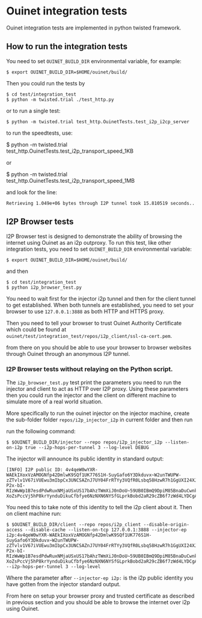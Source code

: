 # Ouinet integration tests

Ouinet integration tests are implemented in python twisted framework.


## How to run the integration tests

You need to set `OUINET_BUILD_DIR` environmental variable, for example:

```
$ export OUINET_BUILD_DIR=$HOME/ouinet/build/
```

Then you could run the tests by

```
$ cd test/integration_test
$ python -m twisted.trial ./test_http.py
```

or to run  a single test:
```
$ python -m twisted.trial test_http.OuinetTests.test_i2p_i2cp_server
```
to run the speedtests, use:

$ python -m twisted.trial test_http.OuinetTests.test_i2p_transport_speed_1KB

or

$ python -m twisted.trial test_http.OuinetTests.test_i2p_transport_speed_1MB

and look for the line:

`Retrieving 1.049e+06 bytes through I2P tunnel took 15.810519 seconds..`


## I2P Browser tests

I2P Browser test is designed to demonstrate the ability of browsing the internet using Ouinet as an i2p outproxy. To run this test, like other integration tests, you need to set `OUINET_BUILD_DIR` environmental variable:
```
$ export OUINET_BUILD_DIR=$HOME/ouinet/build/
```

and then

```
$ cd test/integration_test
$ python i2p_browser_test.py
```

You need to wait first for the injector i2p tunnel and then for the client tunnel to get established. When both tunnels are established, you need to set your browser to use `127.0.0.1:3888` as both HTTP and HTTPS proxy.

Then you need to tell your browser to trust Ouinet Authority Certificate which could be found at `ouinet/test/integration_test/repos/i2p_client/ssl-ca-cert.pem`.

from there on you should be able to use your browser to browser websites through Ouinet through an anonymous I2P tunnel.

### I2P Browser tests without relaying on the Python script.

The `i2p_browser_test.py` test print the parameters you need to run the injector and client to act as HTTP over I2P proxy. Using these parameters then you could run the injector and the client on different machine to simulate more of a real world situation.

More specifically to run the ouinet injector on the injector machine, create the sub-folder folder `repos/i2p_injector_i2p` in current folder and then run

run the following command:

```
$ $OUINET_BUILD_DIR/injector --repo repos/i2p_injector_i2p --listen-on-i2p true --i2p-hops-per-tunnel 3 --log-level DEBUG
```

The injector will announce its public identity in standard output:
```
[INFO] I2P public ID: 4v4qeW0wYXR-WAEkIXoxVzAMOGNfp42DmlwK9SQf1UK776S1H-SuyGafo6Y3Dkduvx~W2unTWUPW-zZTvlv1V67iVUEwu3mIbpCx3UNCSAZnJ7UY04FrRTYy3VQfR0Lsbq58HzwR7h1GgUXI24XJR9yyz9F65j~j3FsVIgstwOyfB1uc55k-P2x-bI-RIzWwWp1B7esdPdwRuxNMjaUSxUS17bAhzTWmXiJ0nDoU~59UB0IBmQ9DpiM85BnaDuCwnkBdwsy4URJSAASvE0DzE~PVnURxhjfrljgDqP6OGDvVDNpRMqTQLzK3WwaNjb-XoZsPccVj5hP8krYynduDikuCfbfye6NzNXN6NYSfGLprkBobd2aR29cZB6f7zWd4LYDCgAvjAcuDw7g6DWmwf1ZUzfgd3mecO4dTWMABz8DQTeW9LvkKm~gkdb5BPmeP9w2bOF0ISqlkoxsj7LkWKmmdIwWfTbnfnwewoeAziWYq~T8474AJBNgQ4T4tLMloBQAEAAEAAA==
```

You need this to take note of this identity to tell the i2p client about it. Then on client machine run:

```
$ $OUINET_BUILD_DIR/client --repo repos/i2p_client --disable-origin-access --disable-cache --listen-on-tcp 127.0.0.1:3888 --injector-ep i2p:4v4qeW0wYXR-WAEkIXoxVzAMOGNfp42DmlwK9SQf1UK776S1H-SuyGafo6Y3Dkduvx~W2unTWUPW-zZTvlv1V67iVUEwu3mIbpCx3UNCSAZnJ7UY04FrRTYy3VQfR0Lsbq58HzwR7h1GgUXI24XJR9yyz9F65j~j3FsVIgstwOyfB1uc55k-P2x-bI-RIzWwWp1B7esdPdwRuxNMjaUSxUS17bAhzTWmXiJ0nDoU~59UB0IBmQ9DpiM85BnaDuCwnkBdwsy4URJSAASvE0DzE~PVnURxhjfrljgDqP6OGDvVDNpRMqTQLzK3WwaNjb-XoZsPccVj5hP8krYynduDikuCfbfye6NzNXN6NYSfGLprkBobd2aR29cZB6f7zWd4LYDCgAvjAcuDw7g6DWmwf1ZUzfgd3mecO4dTWMABz8DQTeW9LvkKm~gkdb5BPmeP9w2bOF0ISqlkoxsj7LkWKmmdIwWfTbnfnwewoeAziWYq~T8474AJBNgQ4T4tLMloBQAEAAEAAA== --i2p-hops-per-tunnel 3 --log-level
```
Where the parameter after `--injector-ep i2p:` is the i2p public identity  you have gotten from the injector standard output.

From here on setup your browser proxy and trusted certificate as described in previous section and you should be able to browse the internet over i2p using Ouinet.

